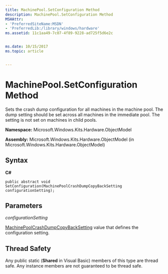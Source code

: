 ```yaml
---
title: MachinePool.SetConfiguration Method
description: MachinePool.SetConfiguration Method
MSHAttr:
- 'PreferredSiteName:MSDN'
- 'PreferredLib:/library/windows/hardware'
ms.assetid: 11c1aa49-7c07-4f89-9228-ad725f5d6e2c


ms.date: 10/15/2017
ms.topic: article


---
```


# MachinePool.SetConfiguration Method


Sets the crash dump configuration for all machines in the machine pool. The dump setting should be set across all machines in the immediate pool. The setting is not set on machines in child pools.

**Namespace:** Microsoft.Windows.Kits.Hardware.ObjectModel

**Assembly:** Microsoft.Windows.Kits.Hardware.ObjectModel (in Microsoft.Windows.Kits.Hardware.ObjectModel)

## <span id="Syntax"></span><span id="syntax"></span><span id="SYNTAX"></span>Syntax


**C#**

`public abstract void SetConfiguration(MachinePoolCrashDumpCopyBackSetting configurationSetting);`

## <span id="Parameters"></span><span id="parameters"></span><span id="PARAMETERS"></span>Parameters


*configurationSetting*

[MachinePoolCrashDumpCopyBackSetting](machinepoolcrashdumpcopybacksetting-enumeration.md) value that defines the configuration setting.

## <span id="Thread_Safety"></span><span id="thread_safety"></span><span id="THREAD_SAFETY"></span>Thread Safety


Any public static (**Shared** in Visual Basic) members of this type are thread safe. Any instance members are not guaranteed to be thread safe.

 

 







